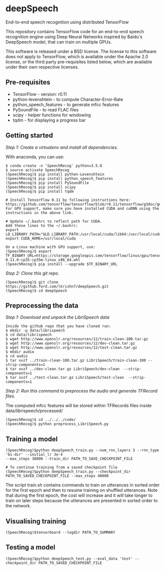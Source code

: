 # deepSpeech
End-to-end speech recognition using distributed TensorFlow

This repository contains TensorFlow code for an end-to-end speech recognition engine using Deep Neural Networks inspired by Baidu's DeepSpeech model, that can train on multiple GPUs.

This software is released under a BSD license. The license to this software does not apply to TensorFlow, which is available under the Apache 2.0 license, or the third party pre-requisites listed below, which are available under their own respective licenses.

Pre-requisites
-------------
* TensorFlow - version: r0.11
* python-levenshtein - to compute Character-Error-Rate
* python_speech_features - to generate mfcc features
* PySoundFile - to read FLAC files
* scipy - helper functions for windowing
* tqdm - for displaying a progress bar

Getting started
------------------
*Step 1: Create a virtualenv and install all dependencies.*

With anaconda, you can use:
```
$ conda create -n 'SpeechRecog' python=3.5.0
$ source activate SpeechRecog
(SpeechRecog)$ pip install python-Levenshtein
(SpeechRecog)$ pip install python_speech_features
(SpeechRecog)$ pip install PySoundFile
(SpeechRecog)$ pip install scipy
(SpeechRecog)$ pip install tqdm

# Install TensorFlow 0.11 by following instructions here:
https://github.com/tensorflow/tensorflow/blob/r0.11/tensorflow/g3doc/get_started/os_setup.md
For GPU support, make sure you have installed CUDA and cuDNN using the instructions in the above link.

# Update ~/.bashrc to reflect path for CUDA.
Add these lines to the ~/.bashrc:
export LD_LIBRARY_PATH="$LD_LIBRARY_PATH:/usr/local/cuda/lib64:/usr/local/cuda/extras/CUPTI/lib64"
export CUDA_HOME=/usr/local/cuda

On a Linux machine with GPU support, use: 
(SpeechRecog)$ export TF_BINARY_URL=https://storage.googleapis.com/tensorflow/linux/gpu/tensorflow-0.11.0-cp35-cp35m-linux_x86_64.whl
(SpeechRecog)$ pip install --upgrade $TF_BINARY_URL
```
*Step 2: Clone this git repo.*
```
(SpeechRecog)$ git clone https://github.ford.com/lkrishn7/deepSpeech.git
(SpeechRecog)$ cd deepSpeech
```

Preprocessing the data
----------------------
*Step 1: Download and unpack the LibriSpeech data*
```
Inside the github repo that you have cloned run:
$ mkdir -p data/librispeech
$ cd data/librispeech
$ wget http://www.openslr.org/resources/12/train-clean-100.tar.gz
$ wget http://www.openslr.org/resources/12/dev-clean.tar.gz
$ wget http://www.openslr.org/resources/12/test-clean.tar.gz
$ mkdir audio
$ cd audio
$ tar xvzf ../train-clean-100.tar.gz LibriSpeech/train-clean-100 --strip-components=1
$ tar xvzf ../dev-clean.tar.gz LibriSpeech/dev-clean  --strip-components=1
$ tar xvzf ../test-clean.tar.gz LibriSpeech/test-clean  --strip-components=1
```
*Step 2: Run this command to preprocess the audio and generate TFRecord files.*

The computed mfcc features will be stored within TFRecords files inside data/librispeech/processed/
```
(SpeechRecog)$ cd ../../../code/
(SpeechRecog)$ python preprocess_LibriSpeech.py
```

Training a model
----------------
```
(SpeechRecog)$python deepSpeech_train.py --num_rnn_layers 3 --rnn_type 'bi-dir' --initial_lr 3e-4 
--max_steps 30000 --train_dir PATH_TO_SAVE_CHECKPOINT_FILE 

# To continue training from a saved checkpoint file
(SpeechRecog)$python deepSpeech_train.py --checkpoint_dir PATH_TO_SAVED_CHECKPOINT_FILE --max_steps 40000
```
The script train.sh contains commands to train on utterances in sorted order for the first epoch and then to resume training on shuffled utterances.
Note that during the first epoch, the cost will increase and it will take longer to train on later steps because the utterances are presented in sorted order to the network.

Visualising training
--------------------
```
(SpeechRecog)$tensorboard --logdir PATH_TO_SUMMARY
```
Testing a model
----------------
```
(SpeechRecog)$python deepSpeech_test.py --eval_data 'test' --checkpoint_dir PATH_TO_SAVED_CHECKPOINT_FILE
```
